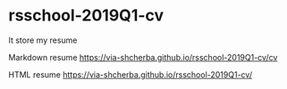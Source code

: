 # rsschool-2019Q1-cv
It store my resume

Markdown resume  https://via-shcherba.github.io/rsschool-2019Q1-cv/cv

HTML resume  https://via-shcherba.github.io/rsschool-2019Q1-cv/
